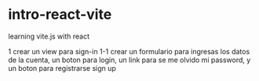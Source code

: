 # intro-react-vite
learning vite.js with react

1  crear un view para sign-in
1-1 crear un formulario para ingresas los datos de la cuenta, un boton para login, un link para se me olvido mi password, y un boton para registrarse sign up     
